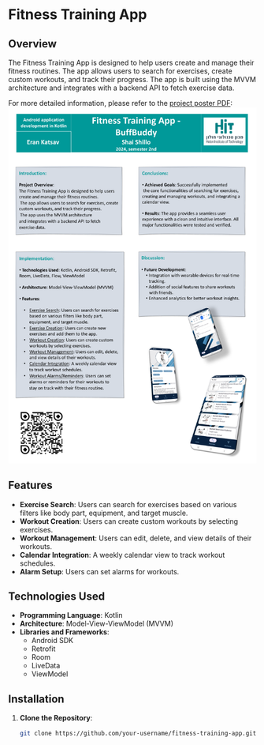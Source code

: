 # Fitness Training App

## Overview

The Fitness Training App is designed to help users create and manage their fitness routines. The app allows users to search for exercises, create custom workouts, and track their progress. The app is built using the MVVM architecture and integrates with a backend API to fetch exercise data.

For more detailed information, please refer to the [project poster PDF](./docs/Final_project_poster-Kotlin.pdf):
![Project Poster](./docs/Final_project_poster-Kotlin.png)
## Features

- **Exercise Search**: Users can search for exercises based on various filters like body part, equipment, and target muscle.
- **Workout Creation**: Users can create custom workouts by selecting exercises.
- **Workout Management**: Users can edit, delete, and view details of their workouts.
- **Calendar Integration**: A weekly calendar view to track workout schedules.
- **Alarm Setup**: Users can set alarms for workouts.

## Technologies Used

- **Programming Language**: Kotlin
- **Architecture**: Model-View-ViewModel (MVVM)
- **Libraries and Frameworks**:
  - Android SDK
  - Retrofit
  - Room
  - LiveData
  - ViewModel

## Installation

1. **Clone the Repository**:
   ```bash
   git clone https://github.com/your-username/fitness-training-app.git


